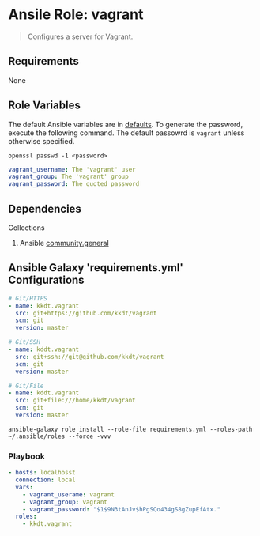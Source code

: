 # Ansile Role: vagrant

> Configures a server for Vagrant.

## Requirements

None

## Role Variables

The default Ansible variables are in [defaults](defaults/main.yml). To generate the password, execute the following command.
The default passowrd is `vagrant` unless otherwise specified.

```shell
openssl passwd -1 <password>
```

```yaml
vagrant_username: The 'vagrant' user
vagrant_group: The 'vagrant' group
vagrant_password: The quoted password
```

## Dependencies

Collections

1. Ansible [community.general](https://galaxy.ansible.com/community/general)

## Ansible Galaxy 'requirements.yml' Configurations


```yaml
# Git/HTTPS
- name: kkdt.vagrant
  src: git+https://github.com/kkdt/vagrant
  scm: git
  version: master

# Git/SSH
- name: kddt.vagrant
  src: git+ssh://git@github.com/kkdt/vagrant
  scm: git
  version: master

# Git/File
- name: kddt.vagrant
  src: git+file:///home/kkdt/vagrant
  scm: git
  version: master

```

```shell
ansible-galaxy role install --role-file requirements.yml --roles-path ~/.ansible/roles --force -vvv
```

### Playbook

```yaml
- hosts: localhosst
  connection: local
  vars:
    - vagrant_userame: vagrant
    - vagrant_group: vagrant
    - vagrant_password: "$1$9N3tAnJv$hPgSQo434gS8gZupEfAtx."
  roles:
    - kkdt.vagrant
```